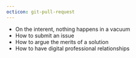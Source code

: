 ```yaml
---
octicon: git-pull-request
---
```


* On the interent, nothing happens in a vacuum
* How to submit an issue
* How to argue the merits of a solution
* How to have digital professional relationships
